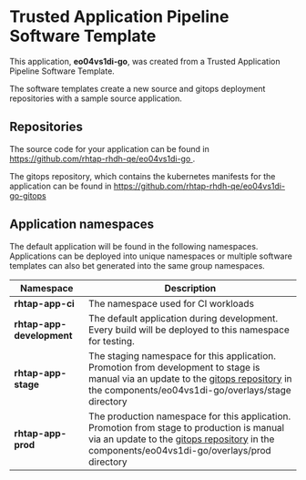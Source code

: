 # Trusted Application Pipeline Software Template

This application, **eo04vs1di-go**, was created from a Trusted Application Pipeline Software Template.

The software templates create a new source and gitops deployment repositories with a sample source application. 

## Repositories

The source code for your application can be found in [https://github.com/rhtap-rhdh-qe/eo04vs1di-go ](https://github.com/rhtap-rhdh-qe/eo04vs1di-go ).
 
The gitops repository, which contains the kubernetes manifests for the application can be found in 
[https://github.com/rhtap-rhdh-qe/eo04vs1di-go-gitops ](https://github.com/rhtap-rhdh-qe/eo04vs1di-go-gitops ) 

## Application namespaces 

The default application will be found in the following namespaces. Applications can be deployed into unique namespaces or multiple software templates can also bet generated into the same group namespaces.  

|  Namespace   |  Description   |  
| -------- | -------- |
| **rhtap-app-ci** | The namespace used for CI workloads |
| **rhtap-app-development** | The default application during development. Every build will be deployed to this namespace for testing. |
| **rhtap-app-stage** | The staging namespace for this application. Promotion from development to stage is manual via an update to the [gitops repository](https://github.com/rhtap-rhdh-qe/eo04vs1di-go-gitops ) in the components/eo04vs1di-go/overlays/stage directory |
| **rhtap-app-prod** | The production namespace for this application. Promotion from stage to production is manual via an update to the [gitops repository](https://github.com/rhtap-rhdh-qe/eo04vs1di-go-gitops ) in the components/eo04vs1di-go/overlays/prod directory |